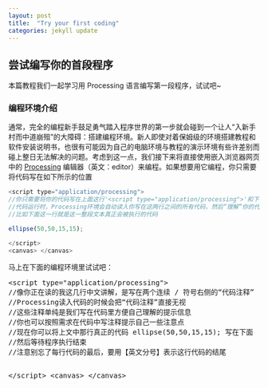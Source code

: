 ```yaml
---
layout: post
title:  "Try your first coding"
categories: jekyll update
---
```

## 尝试编写你的首段程序

本篇教程我们一起学习用 Processing 语言编写第一段程序，试试吧~

### 编程环境介绍

通常，完全的编程新手鼓足勇气踏入程序世界的第一步就会碰到一个让人“入新手村而中道崩殂”的大障碍：搭建编程环境。新人即使对着保姆级的环境搭建教程和软件安装说明书，也很有可能因为自己的电脑环境与教程的演示环境有些许差别而碰上整日无法解决的问题。考虑到这一点，我们接下来将直接使用嵌入浏览器网页中的 [Processing] 编辑器（英文：editor）来编程。如果想要用它编程，你只需要将代码写在如下所示的位置

```javascript
<script type="application/processing">
//你只需要将你的代码写在上面这行'<script type="application/processing">'和下面的'</script>'之间
//代码运行时，Processing环境会自动读入你写在这两行之间的所有代码，然后“理解”你的代码并执行
//比如下面这一行就是这一整段文本真正会被执行的代码

ellipse(50,50,15,15);

</script>
<canvas> </canvas>
```

马上在下面的编程环境里试试吧：

<div class="codepen" data-height="342.6666564941406" data-default-tab="html,result" data-slug-hash="bGmjEwE" data-editable="true" data-user="dreanlin"  data-prefill='{"title":"TryYourFirstCoding","tags":[],"scripts":["https://cdnjs.cloudflare.com/ajax/libs/processing.js/1.6.0/processing.min.js"],"stylesheets":[]}'>
  <pre data-lang="html">&lt;script type="application/processing">
//像你正在读的我这几行中文讲解，是写在两个连续 / 符号右侧的“代码注释”
//Processing读入代码的时候会把“代码注释”直接无视
//这些注释单纯是我们写在代码里方便自己理解的提示信息
//你也可以按照需求在代码中写注释提示自己一些注意点
//现在你可以将上文中那行真正的代码 ellipse(50,50,15,15); 写在下面
//然后等待程序执行结束
//注意别忘了每行代码的最后，要用【英文分号】表示这行代码的结尾

&lt;/script>
&lt;canvas> &lt;/canvas></pre></div>
<script async src="https://cpwebassets.codepen.io/assets/embed/ei.js"></script>



[Processing]:https://baike.baidu.com/item/Processing/378062